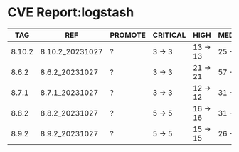 # CVE Report:logstash
|  TAG   |       REF       | PROMOTE | CRITICAL |   HIGH   |  MEDIUM  |   LOW    | UNKNOWN |
|--------|-----------------|---------|----------|----------|----------|----------|---------|
| 8.10.2 | 8.10.2_20231027 | ?       | 3 -> 3   | 13 -> 13 | 25 -> 25 | 23 -> 23 | 0 -> 0  |
| 8.6.2  | 8.6.2_20231027  | ?       | 3 -> 3   | 21 -> 21 | 57 -> 57 | 51 -> 51 | 0 -> 0  |
| 8.7.1  | 8.7.1_20231027  | ?       | 3 -> 3   | 12 -> 12 | 31 -> 31 | 43 -> 43 | 0 -> 0  |
| 8.8.2  | 8.8.2_20231027  | ?       | 5 -> 5   | 16 -> 16 | 31 -> 31 | 27 -> 27 | 0 -> 0  |
| 8.9.2  | 8.9.2_20231027  | ?       | 5 -> 5   | 15 -> 15 | 26 -> 26 | 23 -> 23 | 0 -> 0  |
